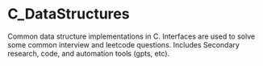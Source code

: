 # C_DataStructures
Common data structure implementations in C. Interfaces are used to solve some common interview and leetcode questions. Includes Secondary research, code, and automation tools (gpts, etc). 
